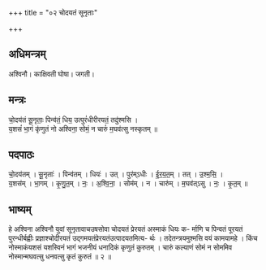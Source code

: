 +++
title = "०२ चोदयतं सूनृताः"

+++
## अधिमन्त्रम्
अश्विनौ। काक्षिवती घोषा। जगती।

## मन्त्रः
चो॒दय॑तं सू॒नृताः॒ पिन्व॑तं॒ धिय॒ उत्पुरं॑धीरीरयतं॒ तदु॑श्मसि ।  
य॒शसं॑ भा॒गं कृ॑णुतं नो अश्विना॒ सोमं॒ न चारुं॑ म॒घव॑त्सु नस्कृतम् ॥

## पदपाठः
चो॒दय॑तम् । सू॒नृताः॑ । पिन्व॑तम् । धियः॑ । उत् । पुर॑म्ऽधीः । ई॒र॒य॒त॒म् । तत् । उ॒श्म॒सि॒ ।  
य॒शस॑म् । भा॒गम् । कृ॒णु॒त॒म् । नः॒ । अ॒श्वि॒ना॒ । सोम॑म् । न । चारु॑म् । म॒घव॑त्ऽसु । नः॒ । कृ॒त॒म् ॥

## भाष्यम्
हे अश्विना अश्विनौ युवां सूनृतावाचउषसोवा चोदयतं प्रेरयतं अस्माकं धियः क- र्माणि च पिन्वतं पूरयतं पुरन्धीर्बह्वीः प्रज्ञाश्चोदीरयतं उद्गमयतंप्रेरयतंउत्पादयतमित्य- र्थः । तदेतन्त्रयमुश्मसि वयं कामयामहे । किंच नोस्माकंयशसं यशस्विनं भागं भजनीयं धनादिकं कृणुतं कुरुतम् । चारुं कल्याणं सोमं न सोममिव नोस्मान्मघवत्सु धनवत्सु कृतं कुरुतं ॥ २ ॥